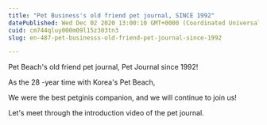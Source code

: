 ```yaml
---
title: "Pet Business's old friend pet journal, SINCE 1992"
datePublished: Wed Dec 02 2020 13:00:10 GMT+0000 (Coordinated Universal Time)
cuid: cm744qluy000m09l15z303tn3
slug: en-487-pet-businesss-old-friend-pet-journal-since-1992

---
```



Pet Beach's old friend pet journal, Pet Journal since 1992!

As the 28 -year time with Korea's Pet Beach,

We were the best petginis companion, and we will continue to join us!

Let's meet through the introduction video of the pet journal.